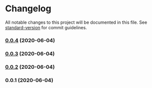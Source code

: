 # Changelog

All notable changes to this project will be documented in this file. See [standard-version](https://github.com/conventional-changelog/standard-version) for commit guidelines.

### [0.0.4](https://github.com/841660202/git-flow/compare/v0.0.3...v0.0.4) (2020-06-04)

### [0.0.3](https://github.com/841660202/git-flow/compare/v0.0.2...v0.0.3) (2020-06-04)

### [0.0.2](https://github.com/841660202/git-flow/compare/v0.0.1...v0.0.2) (2020-06-04)

### 0.0.1 (2020-06-04)
